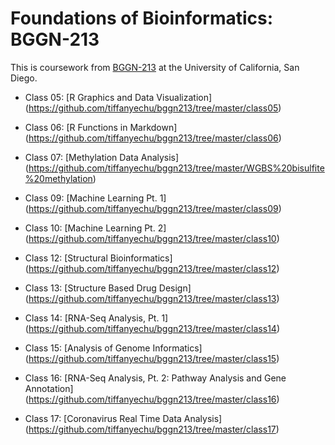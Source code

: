 # Foundations of Bioinformatics: BGGN-213

This is coursework from [BGGN-213](https://bioboot.github.io/bggn213_W20/) at the University of California, San Diego.

- Class 05: [R Graphics and Data Visualization] (https://github.com/tiffanyechu/bggn213/tree/master/class05)

- Class 06: [R Functions in Markdown] (https://github.com/tiffanyechu/bggn213/tree/master/class06)

- Class 07: [Methylation Data Analysis] (https://github.com/tiffanyechu/bggn213/tree/master/WGBS%20bisulfite%20methylation)

- Class 09: [Machine Learning Pt. 1] (https://github.com/tiffanyechu/bggn213/tree/master/class09)

- Class 10: [Machine Learning Pt. 2] (https://github.com/tiffanyechu/bggn213/tree/master/class10)

- Class 12: [Structural Bioinformatics] (https://github.com/tiffanyechu/bggn213/tree/master/class12)

- Class 13: [Structure Based Drug Design] (https://github.com/tiffanyechu/bggn213/tree/master/class13)

- Class 14: [RNA-Seq Analysis, Pt. 1] (https://github.com/tiffanyechu/bggn213/tree/master/class14)

- Class 15: [Analysis of Genome Informatics] (https://github.com/tiffanyechu/bggn213/tree/master/class15)

- Class 16: [RNA-Seq Analysis, Pt. 2: Pathway Analysis and Gene Annotation] (https://github.com/tiffanyechu/bggn213/tree/master/class16)

- Class 17: [Coronavirus Real Time Data Analysis] (https://github.com/tiffanyechu/bggn213/tree/master/class17)

